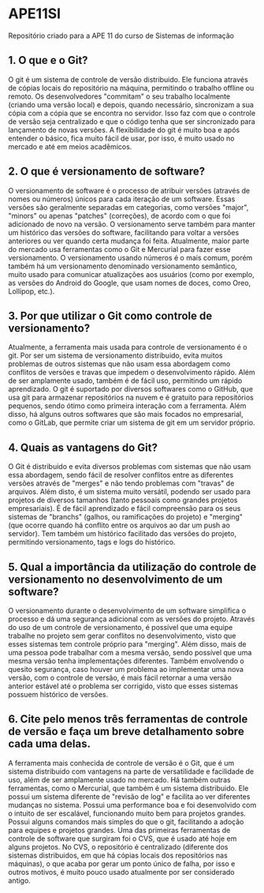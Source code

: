 # APE11SI
Repositório criado para a APE 11 do curso de Sistemas de informação

## 1. O que e o Git?

O git é um sistema de controle de versão distribuido. Ele funciona através de cópias locais do repositório na máquina, permitindo o trabalho offline ou remoto. Os desenvolvedores "commitam" o seu trabalho localmente (criando uma versão local) e depois, quando necessário, sincronizam a sua cópia com a cópia que se encontra no servidor. Isso faz com que o controle de versão seja centralizado e que o código tenha que ser sincronizado para lançamento de novas versões.
A flexibilidade do git é muito boa e após entender o básico, fica muito fácil de usar, por isso, é muito usado no mercado e até em meios acadêmicos.

## 2. O que é versionamento de software?
O versionamento de software é o processo de atribuir versões (através de nomes ou números) únicos para cada iteração de um software. Essas versões são geralmente separadas em categorias, como versões "major", "minors" ou apenas "patches" (correções), de acordo com o que foi adicionado de novo na versão. O versionamento serve também para manter um histórico das versões do software, facilitando para voltar a versões anteriores ou ver quando certa mudança foi feita. Atualmente, maior parte do mercado usa ferramentas como o Git e Mercurial para fazer esse versionamento. O versionamento usando números é o mais comum, porém também há um versionamento denominado versionamento semântico, muito usado para comunicar atualizações aos usuários (como por exemplo, as versões do Android do Google, que usam nomes de doces, como Oreo, Lollipop, etc.).

## 3. Por que utilizar o Git como controle de versionamento?
Atualmente, a ferramenta mais usada para controle de versionamento é o git. Por ser um sistema de versionamento distribuido, evita muitos problemas de outros sistemas que não usam essa abordagem como conflitos de versões e travas que impedem o desenvolvimento rápido. Além de ser amplamente usado, também é de fácil uso, permitindo um rápido aprendizado. O git é suportado por diversos softwares como o GitHub, que usa git para armazenar repositórios na nuvem e é gratuito para repositórios pequenos, sendo ótimo como primeira interação com a ferramenta. Além disso, há alguns outros softwares que são mais focados no empresarial, como o GitLab, que permite criar um sistema de git em um servidor próprio.

## 4. Quais as vantagens do Git?
O Git é distribuido e evita diversos problemas com sistemas que não usam essa abordagem, sendo fácil de resolver conflitos entre as diferentes versões através de "merges" e não tendo problemas com "travas" de arquivos.
Além disto, é um sistema muito versátil, podendo ser usado para projetos de diversos tamanhos (tanto pessoais como grandes projetos empresariais). É de fácil aprendizado e fácil compreensão para os seus sistemas de "branchs" (galhos, ou ramificações do projeto) e "merging" (que ocorre quando há conflito entre os arquivos ao dar um push ao servidor). Tem também um histórico facilitado das versões do projeto, permitindo versionamento, tags e logs do histórico.
## 5. Qual a importância da utilização do controle de versionamento no desenvolvimento de um software?
O versionamento durante o desenvolvimento de um software simplifica o processo e dá uma segurança adicional com as versões do projeto. Através do uso de um controle de versionamento, é possível que uma equipe trabalhe no projeto sem gerar conflitos no desenvolvimento, visto que esses sistemas tem controle próprio para "merging". Além disso, mais de uma pessoa pode trabalhar com a mesma versão, sendo possível que uma mesma versão tenha implementações diferentes. Também envolvendo o quesito segurança, caso houver um problema ao implementar uma nova versão, com o controle de versão, é mais fácil retornar a uma versão anterior estável até o problema ser corrigido, visto que esses sistemas possuem histórico de versões.

## 6. Cite pelo menos três ferramentas de controle de versão e faça um breve detalhamento sobre cada uma delas.
A ferramenta mais conhecida de controle de versão é o Git, que é um sistema distribuido com vantagens na parte de versatilidade e facilidade de uso, além de ser amplamente usado no mercado.
Há também outras ferramentas, como o Mercurial, que também é um sistema distribuido. Ele possui um sistema diferente de "revisão de log" e facilita ao ver diferentes mudanças no sistema. Possui uma performance boa e foi desenvolvido com o intuito de ser escalável, funcionando muito bem para projetos grandes. Possui alguns comandos mais simples do que o git, facilitando a adoção para equipes e projetos grandes.
Uma das primeiras ferramentas de controle de software que surgiram foi o CVS, que é usado até hoje em alguns projetos. No CVS, o repositório é centralizado (diferente dos sistemas distribuidos, em que há cópias locais dos repositórios nas máquinas), o que acaba por gerar um ponto único de falha, por isso e outros motivos, é muito pouco usado atualmente por ser considerado antigo.